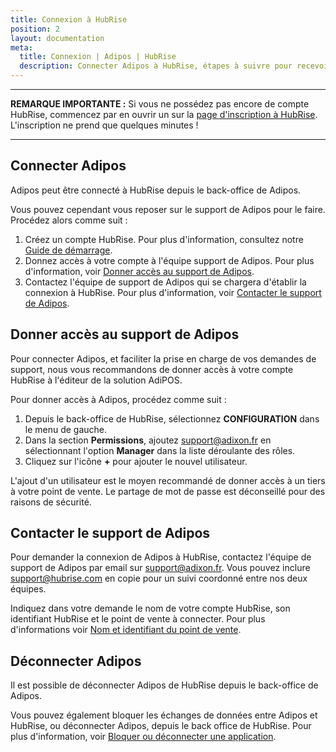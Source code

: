 ```yaml
---
title: Connexion à HubRise
position: 2
layout: documentation
meta:
  title: Connexion | Adipos | HubRise
  description: Connecter Adipos à HubRise, étapes à suivre pour recevoir vos commandes dans votre logiciel de caisse Adipos. Réalisez tous vos rêves d'intégration.
---
```


---

**REMARQUE IMPORTANTE :** Si vous ne possédez pas encore de compte HubRise, commencez par en ouvrir un sur la [page d'inscription à HubRise](https://manager.hubrise.com/signup). L'inscription ne prend que quelques minutes !

---

## Connecter Adipos

Adipos peut être connecté à HubRise depuis le back-office de Adipos. 

Vous pouvez cependant vous reposer sur le support de Adipos pour le faire. Procédez alors comme suit :

1. Créez un compte HubRise. Pour plus d'information, consultez notre [Guide de démarrage](/docs/comment-demarrer).
1. Donnez accès à votre compte à l'équipe support de Adipos. Pour plus d'information, voir [Donner accès au support de Adipos](#donner-acc-s-au-support-de-adipos).
1. Contactez l'équipe de support de Adipos qui se chargera d'établir la connexion à HubRise. Pour plus d'information, voir [Contacter le support de Adipos](#contacter-le-support-de-adipos).

## Donner accès au support de Adipos

Pour connecter Adipos, et faciliter la prise en charge de vos demandes de support, nous vous recommandons de donner accès à votre compte HubRise à l'éditeur de la solution AdiPOS.

Pour donner accès à Adipos, procédez comme suit :

1. Depuis le back-office de HubRise, sélectionnez **CONFIGURATION** dans le menu de gauche.
1. Dans la section **Permissions**, ajoutez [support@adixon.fr](mailto:support@adixon.fr) en sélectionnant l'option **Manager** dans la liste déroulante des rôles.
1. Cliquez sur l'icône **+** pour ajouter le nouvel utilisateur.

L'ajout d'un utilisateur est le moyen recommandé de donner accès à un tiers à votre point de vente. Le partage de mot de passe est déconseillé pour des raisons de sécurité.

## Contacter le support de Adipos

Pour demander la connexion de Adipos à HubRise, contactez l'équipe de support de Adipos par email sur [support@adixon.fr](mailto:support@adixon.fr). Vous pouvez inclure [support@hubrise.com](mailto:support@hubrise.com) en copie pour un suivi coordonné entre nos deux équipes.

Indiquez dans votre demande le nom de votre compte HubRise, son identifiant HubRise et le point de vente à connecter. Pour plus d'informations voir [Nom et identifiant du point de vente](/docs/points-de-vente#nom-et-identifiant-du-point-de-vente).

## Déconnecter Adipos

Il est possible de déconnecter Adipos de HubRise depuis le back-office de Adipos.

Vous pouvez également bloquer les échanges de données entre Adipos et HubRise, ou déconnecter Adipos, depuis le back office de HubRise. Pour plus d'information, voir [Bloquer ou déconnecter une application](/docs/connexions#bloquer-ou-d-connecter-une-application).
